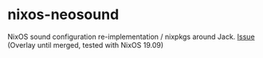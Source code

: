 # nixos-neosound
NixOS sound configuration re-implementation / nixpkgs around Jack. [Issue](https://github.com/NixOS/nixpkgs/issues/71283) (Overlay until merged, tested with NixOS 19.09)
